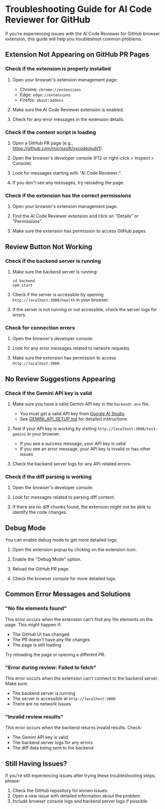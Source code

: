 # Troubleshooting Guide for AI Code Reviewer for GitHub

If you're experiencing issues with the AI Code Reviewer for GitHub browser extension, this guide will help you troubleshoot common problems.

## Extension Not Appearing on GitHub PR Pages

### Check if the extension is properly installed

1. Open your browser's extension management page:

    - Chrome: `chrome://extensions`
    - Edge: `edge://extensions`
    - Firefox: `about:addons`

2. Make sure the AI Code Reviewer extension is enabled.

3. Check for any error messages in the extension details.

### Check if the content script is loading

1. Open a GitHub PR page (e.g., https://github.com/microsoft/vscode/pull/1).

2. Open the browser's developer console (F12 or right-click > Inspect > Console).

3. Look for messages starting with "AI Code Reviewer:".

4. If you don't see any messages, try reloading the page.

### Check if the extension has the correct permissions

1. Open your browser's extension management page.

2. Find the AI Code Reviewer extension and click on "Details" or "Permissions".

3. Make sure the extension has permission to access GitHub pages.

## Review Button Not Working

### Check if the backend server is running

1. Make sure the backend server is running:

    ```
    cd backend
    npm start
    ```

2. Check if the server is accessible by opening `http://localhost:3000/health` in your browser.

3. If the server is not running or not accessible, check the server logs for errors.

### Check for connection errors

1. Open the browser's developer console.

2. Look for any error messages related to network requests.

3. Make sure the extension has permission to access `http://localhost:3000`.

## No Review Suggestions Appearing

### Check if the Gemini API key is valid

1. Make sure you have a valid Gemini API key in the `backend/.env` file.

    - You must get a valid API key from [Google AI Studio](https://ai.google.dev/)
    - See [GEMINI_API_SETUP.md](GEMINI_API_SETUP.md) for detailed instructions

2. Test if your API key is working by visiting `http://localhost:3000/test-gemini` in your browser.

    - If you see a success message, your API key is valid
    - If you see an error message, your API key is invalid or has other issues

3. Check the backend server logs for any API-related errors.

### Check if the diff parsing is working

1. Open the browser's developer console.

2. Look for messages related to parsing diff content.

3. If there are no diff chunks found, the extension might not be able to identify the code changes.

## Debug Mode

You can enable debug mode to get more detailed logs:

1. Open the extension popup by clicking on the extension icon.

2. Enable the "Debug Mode" option.

3. Reload the GitHub PR page.

4. Check the browser console for more detailed logs.

## Common Error Messages and Solutions

### "No file elements found"

This error occurs when the extension can't find any file elements on the page. This might happen if:

-   The GitHub UI has changed
-   The PR doesn't have any file changes
-   The page is still loading

Try reloading the page or opening a different PR.

### "Error during review: Failed to fetch"

This error occurs when the extension can't connect to the backend server. Make sure:

-   The backend server is running
-   The server is accessible at `http://localhost:3000`
-   There are no network issues

### "Invalid review results"

This error occurs when the backend returns invalid results. Check:

-   The Gemini API key is valid
-   The backend server logs for any errors
-   The diff data being sent to the backend

## Still Having Issues?

If you're still experiencing issues after trying these troubleshooting steps, please:

1. Check the GitHub repository for known issues.
2. Open a new issue with detailed information about the problem.
3. Include browser console logs and backend server logs if possible.
